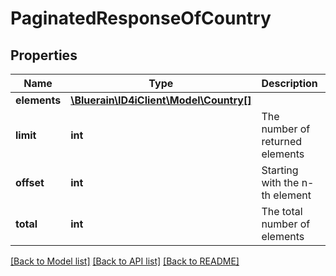 # PaginatedResponseOfCountry

## Properties
Name | Type | Description | Notes
------------ | ------------- | ------------- | -------------
**elements** | [**\Bluerain\ID4iClient\Model\Country[]**](Country.md) |  | 
**limit** | **int** | The number of returned elements | 
**offset** | **int** | Starting with the n-th element | 
**total** | **int** | The total number of elements | [optional] 

[[Back to Model list]](../README.md#documentation-for-models) [[Back to API list]](../README.md#documentation-for-api-endpoints) [[Back to README]](../README.md)


